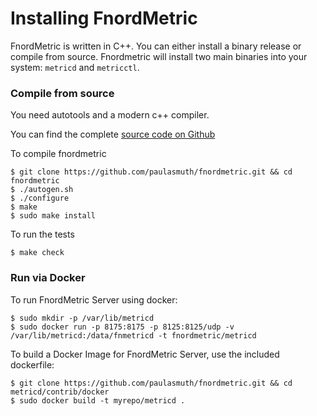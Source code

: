 Installing FnordMetric
======================

FnordMetric is written in C++. You can either install a binary release or compile
from source. Fnordmetric will install two main binaries into your system: `metricd`
and `metricctl`.

### Compile from source

You need autotools and a modern c++ compiler.

You can find the complete [source code on Github](http://github.com/paulasmuth/fnordmetric)

To compile fnordmetric

    $ git clone https://github.com/paulasmuth/fnordmetric.git && cd fnordmetric
    $ ./autogen.sh
    $ ./configure
    $ make
    $ sudo make install

To run the tests

    $ make check

### Run via Docker

To run FnordMetric Server using docker:

    $ sudo mkdir -p /var/lib/metricd
    $ sudo docker run -p 8175:8175 -p 8125:8125/udp -v /var/lib/metricd:/data/fnmetricd -t fnordmetric/metricd

To build a Docker Image for FnordMetric Server, use the included dockerfile:

    $ git clone https://github.com/paulasmuth/fnordmetric.git && cd metricd/contrib/docker
    $ sudo docker build -t myrepo/metricd .

